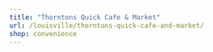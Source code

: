 ```yaml
---
title: "Thorntons Quick Cafe & Market"
url: /louisville/thorntons-quick-cafe-and-market/
shop: convenience
---
```


